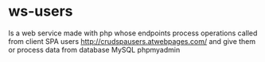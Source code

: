 # ws-users

Is a web service made with php whose endpoints process operations called from client SPA users http://crudspausers.atwebpages.com/ and give them or process data from database MySQL phpmyadmin
